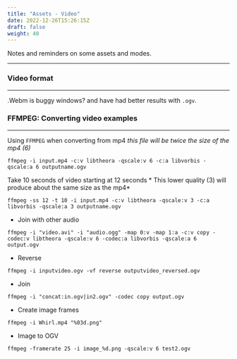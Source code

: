 ```yaml
---
title: "Assets - Video"
date: 2022-12-26T15:26:15Z
draft: false
weight: 40
---
```


Notes and reminders on some assets and modes.

---
### Video format
---

.Webm is buggy windows? and have had better results with `.ogv`.

### FFMPEG: Converting video examples
---

Using `FFMPEG` when converting from mp4 *this file will be twice the size of the mp4 (6)*

`ffmpeg -i input.mp4 -c:v libtheora -qscale:v 6 -c:a libvorbis -qscale:a 6 outputname.ogv`

Take 10 seconds of video starting at 12 seconds * This lower quality (3) will produce about the same size as the mp4*

`ffmpeg -ss 12 -t 10 -i input.mp4 -c:v libtheora -qscale:v 3 -c:a libvorbis -qscale:a 3 outputname.ogv`

- Join with other audio

`ffmpeg -i "video.avi" -i "audio.ogg" -map 0:v -map 1:a -c:v copy -codec:v libtheora -qscale:v 6 -codec:a libvorbis -qscale:a 6 output.ogv`

- Reverse

`ffmpeg -i inputvideo.ogv -vf reverse outputvideo_reversed.ogv`

- Join

`ffmpeg -i "concat:in.ogv|in2.ogv" -codec copy output.ogv`

- Create image frames

`ffmpeg -i Whirl.mp4 "%03d.png"`

- Image to OGV

`ffmpeg -framerate 25 -i image_%d.png -qscale:v 6 test2.ogv`


